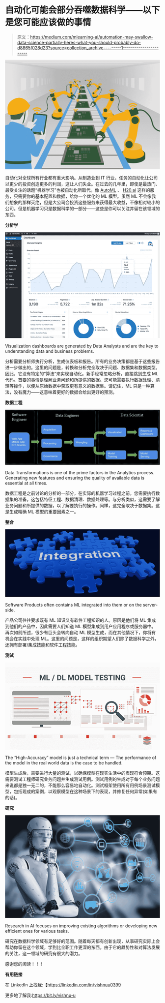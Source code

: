 # 自动化可能会部分吞噬数据科学——以下是您可能应该做的事情

> 原文：<https://medium.com/mlearning-ai/automation-may-swallow-data-science-partially-heres-what-you-should-probably-do-d8865f028d23?source=collection_archive---------1----------------------->

![](img/0d84cd7dfcba4faec6be5752c7d66146.png)

自动化对全球所有行业都有重大影响。从制造业到 IT 行业，任务的自动化让公司以更少的投资创造更多的利润，这让人们失业。在过去的几年里，即使是最热门、最受关注的话题“机器学习”也被自动化所取代。像 [AutoML](https://cloud.google.com/automl) 、 [H20.ai](https://www.h2o.ai/) 这样的服务，只需要你的基本配置和数据，给你一个优化的 ML 模型。虽然 ML 不会像我们想象的那样灭绝，但是大公司会投资这些服务来获得最大收益，不像相对较小的公司。但是机器学习只是数据科学的一部分——这些是你可以关注并留在该领域的东西。

**分析学**

![](img/4004de23c7829f7e33b18c24cc312cbf.png)

Visualization dashboards are generated by Data Analysts and are the key to understanding data and business problems.

分析需要分析师执行分析，生成仪表板和报告。所有的业务决策都是基于这些报告进一步做出的。这里的问题是，转换和分析完全取决于问题、数据集和数据类型。因此，它没有特定的“算法”来实现自动化。新手经常忽略分析，直接跳到生成 ML 代码。首要的事情是理解业务问题和所提供的数据。您可能需要执行数据处理、清理等操作，以便从原始数据中获取更有意义的数据集。请记住，ML 只是一种算法，没有魔力——这意味着更好的数据会给出更好的预测。

**数据工程**

![](img/310710269a9144b7399a5869a8a187f8.png)

Data Transformations is one of the prime factors in the Analytics process. Generating new features and ensuring the quality of available data is essential at all times.

数据工程是之前讨论的分析的一部分，在实际的机器学习过程之前，您需要执行数据集的准备。这包括特征工程、数据清理、数据处理等。与分析类似，这需要了解业务问题和所提供的数据，以了解要执行的操作。同样，这完全取决于数据集。这是生成精确 ML 模型的重要因素之一。

**整合**

![](img/040ceaf0ce3ab992a8326897cccdbadd.png)

Software Products often contains ML integrated into them or on the server-side.

产品公司往往要求既有 ML 知识又有软件工程知识的人。原因是他们将 ML 集成到他们的产品中，因此需要人们知道 ML 模型集成到用户应用程序或服务器中。再次如前所述，很少有巨头会转向自动 ML 模型生成，而在其他情况下，你将有机会在实践中处理 ML。这里的问题是，这样的组织期望人们除了数据科学之外，还拥有部署/集成技能和软件工程技能。

**测试**

![](img/9e0cef03b218cf2ee9ecaadd91c808d9.png)

The “High-Accuracy” model is just a technical term — The performance of the model in the real world data is the case to be handled.

模型生成后，需要进行大量的测试，以确保模型在现实生活中的表现符合预期。这需要测试工程师研究业务问题并生成测试用例。测试用例的生成对于每个业务问题来说都是独一无二的，不能那么容易地自动化。测试框架使用所有用例场景测试模型，包括现成的案例，以观察模型在这种场景下的表现，并修复任何异常(如果有的话)。

**研究**

![](img/9f81fed619d0de69cb0b202cfa02ad67.png)

Research in AI focuses on improving existing algorithms or developing new efficient ones for various tasks.

研究在数据科学领域有足够好的范围。随着每天都有创新出现，从事研究实际上会帮助你留在这个领域，学到比全职工作更深的东西。由于它的趋势性和对算法发展的关注，这一领域的研究有很大的潜力。

感谢您的阅读！！！

**有用链接**

在 LinkedIn 上找我:【https://linkedin.com/in/vishnuu0399 

更多地了解我:https://bit.ly/vishnu-u